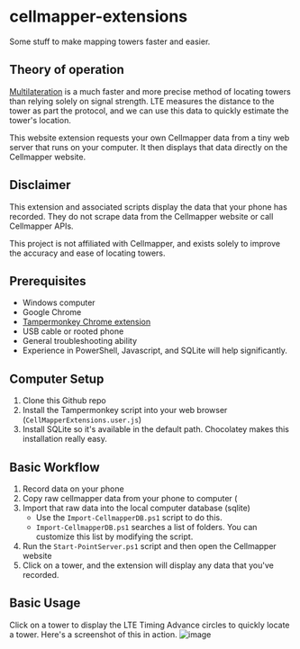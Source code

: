 # cellmapper-extensions
Some stuff to make mapping towers faster and easier.

## Theory of operation ##
[Multilateration](https://en.wikipedia.org/wiki/Multilateration) is a much faster and more precise method of locating towers than relying solely on signal strength. LTE measures the distance to the tower as part the protocol, and we can use this data to quickly estimate the tower's location.

This website extension requests your own Cellmapper data from a tiny web server that runs on your computer. It then displays that data directly on the Cellmapper website.

## Disclaimer ##
This extension and associated scripts display the data that your phone has recorded. They do not scrape data from the Cellmapper website or call Cellmapper APIs.

This project is not affiliated with Cellmapper, and exists solely to improve the accuracy and ease of locating towers.


## Prerequisites ##
 - Windows computer
 - Google Chrome
 - [Tampermonkey Chrome extension](https://chrome.google.com/webstore/detail/tampermonkey/dhdgffkkebhmkfjojejmpbldmpobfkfo)
 - USB cable or rooted phone
 - General troubleshooting ability
 - Experience in PowerShell, Javascript, and SQLite will help significantly.

## Computer Setup ##
1. Clone this Github repo
2. Install the Tampermonkey script into your web browser (`CellMapperExtensions.user.js`)
3. Install SQLite so it's available in the default path. Chocolatey makes this installation really easy.

## Basic Workflow ##
1. Record data on your phone
2. Copy raw cellmapper data from your phone to computer (
3. Import that raw data into the local computer database (sqlite)
    - Use the `Import-CellmapperDB.ps1` script to do this.
    - `Import-CellmapperDB.ps1` searches a list of folders. You can customize this list by modifying the script.
4. Run the `Start-PointServer.ps1` script and then open the Cellmapper website
5. Click on a tower, and the extension will display any data that you've recorded.

## Basic Usage ##
Click on a tower to display the LTE Timing Advance circles to quickly locate a tower.
Here's a screenshot of this in action.
![image](https://user-images.githubusercontent.com/98231591/150722696-c1c673e5-08a9-4949-a44e-fa6b4190d77c.png)
